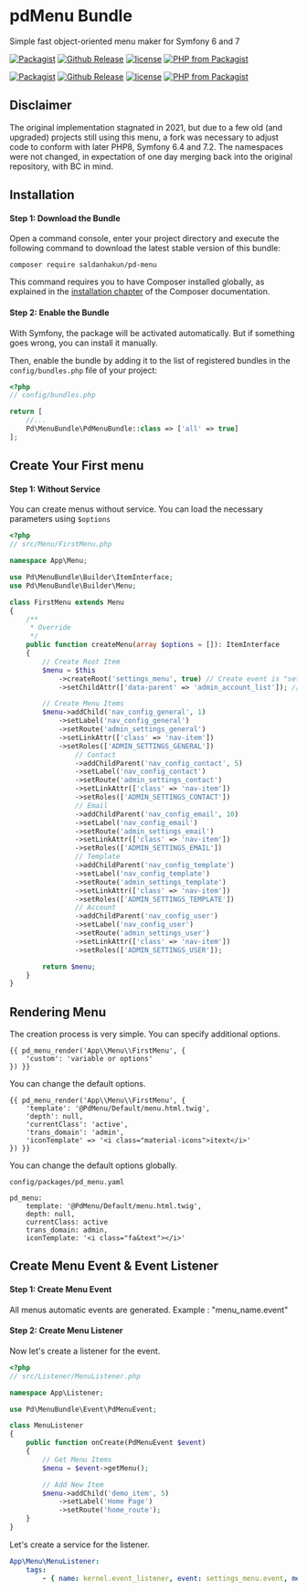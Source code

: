 # pdMenu Bundle
Simple fast object-oriented menu maker for Symfony 6 and 7

[![Packagist](https://img.shields.io/packagist/dt/appaydin/pd-menu.svg)](https://github.com/appaydin/pd-menu)
[![Github Release](https://img.shields.io/github/release/appaydin/pd-menu.svg)](https://github.com/appaydin/pd-menu)
[![license](https://img.shields.io/github/license/appaydin/pd-menu.svg)](https://github.com/appaydin/pd-menu)
[![PHP from Packagist](https://img.shields.io/packagist/php-v/appaydin/pd-menu.svg)](https://github.com/appaydin/pd-menu)

[![Packagist](https://img.shields.io/packagist/dt/saldanhakun/pd-menu.svg)](https://github.com/saldanhakun/pd-menu)
[![Github Release](https://img.shields.io/github/release/saldanhakun/pd-menu.svg)](https://github.com/saldanhakun/pd-menu)
[![license](https://img.shields.io/github/license/saldanhakun/pd-menu.svg)](https://github.com/saldanhakun/pd-menu)
[![PHP from Packagist](https://img.shields.io/packagist/php-v/saldanhakun/pd-menu.svg)](https://github.com/saldanhakun/pd-menu)


Disclaimer
---

The original implementation stagnated in 2021, but due to a few old (and upgraded) projects still using this
menu, a fork was necessary to adjust code to conform with later PHP8, Symfony 6.4 and 7.2. The namespaces
were not changed, in expectation of one day merging back into the original repository, with BC in mind.


Installation
---

#### Step 1: Download the Bundle

Open a command console, enter your project directory and execute the
following command to download the latest stable version of this bundle:

```console
composer require saldanhakun/pd-menu
```

This command requires you to have Composer installed globally, as explained
in the [installation chapter](https://getcomposer.org/doc/00-intro.md)
of the Composer documentation.

#### Step 2: Enable the Bundle

With Symfony, the package will be activated automatically. But if something goes wrong, you can install it manually.

Then, enable the bundle by adding it to the list of registered bundles
in the `config/bundles.php` file of your project:

```php
<?php
// config/bundles.php

return [
    //...
    Pd\MenuBundle\PdMenuBundle::class => ['all' => true]
];
```

Create Your First menu
---

#### Step 1: Without Service
You can create menus without service. You can load the necessary parameters using `$options`

```php
<?php
// src/Menu/FirstMenu.php

namespace App\Menu;

use Pd\MenuBundle\Builder\ItemInterface;
use Pd\MenuBundle\Builder\Menu;

class FirstMenu extends Menu
{
    /**
     * Override
     */
    public function createMenu(array $options = []): ItemInterface
    {
        // Create Root Item
        $menu = $this
            ->createRoot('settings_menu', true) // Create event is "settings_menu.event"
            ->setChildAttr(['data-parent' => 'admin_account_list']); // Add Parent Menu to Html Tag

        // Create Menu Items
        $menu->addChild('nav_config_general', 1)
            ->setLabel('nav_config_general')
            ->setRoute('admin_settings_general')
            ->setLinkAttr(['class' => 'nav-item'])
            ->setRoles(['ADMIN_SETTINGS_GENERAL'])
                // Contact
                ->addChildParent('nav_config_contact', 5)
                ->setLabel('nav_config_contact')
                ->setRoute('admin_settings_contact')
                ->setLinkAttr(['class' => 'nav-item'])
                ->setRoles(['ADMIN_SETTINGS_CONTACT'])
                // Email
                ->addChildParent('nav_config_email', 10)
                ->setLabel('nav_config_email')
                ->setRoute('admin_settings_email')
                ->setLinkAttr(['class' => 'nav-item'])
                ->setRoles(['ADMIN_SETTINGS_EMAIL'])
                // Template
                ->addChildParent('nav_config_template')
                ->setLabel('nav_config_template')
                ->setRoute('admin_settings_template')
                ->setLinkAttr(['class' => 'nav-item'])
                ->setRoles(['ADMIN_SETTINGS_TEMPLATE'])
                // Account
                ->addChildParent('nav_config_user')
                ->setLabel('nav_config_user')
                ->setRoute('admin_settings_user')
                ->setLinkAttr(['class' => 'nav-item'])
                ->setRoles(['ADMIN_SETTINGS_USER']);

        return $menu;
    }
}
```

Rendering Menu
---
The creation process is very simple. You can specify additional options.

```twig
{{ pd_menu_render('App\\Menu\\FirstMenu', {
    'custom': 'variable or options'
}) }}
```

You can change the default options.
```twig
{{ pd_menu_render('App\\Menu\\FirstMenu', {
    'template': '@PdMenu/Default/menu.html.twig',
    'depth': null,
    'currentClass': 'active',
    'trans_domain': 'admin',
    'iconTemplate' => '<i class="material-icons">itext</i>'
}) }}
```

You can change the default options globally.

```twig
config/packages/pd_menu.yaml

pd_menu:
    template: '@PdMenu/Default/menu.html.twig',
    depth: null,
    currentClass: active
    trans_domain: admin,
    iconTemplate: '<i class="fa&text"></i>'
```

Create Menu Event & Event Listener
---
#### Step 1: Create Menu Event
All menus automatic events are generated. Example : "menu_name.event"

#### Step 2: Create Menu Listener
Now let's create a listener for the event.
```php
<?php
// src/Listener/MenuListener.php

namespace App\Listener;

use Pd\MenuBundle\Event\PdMenuEvent;

class MenuListener
{
    public function onCreate(PdMenuEvent $event)
    {
        // Get Menu Items
        $menu = $event->getMenu();

        // Add New Item
        $menu->addChild('demo_item', 5)
            ->setLabel('Home Page')
            ->setRoute('home_route');
    }
}
```
Let's create a service for the listener.
```yaml
App\Menu\MenuListener:
    tags:
        - { name: kernel.event_listener, event: settings_menu.event, method: onCreate }
```


